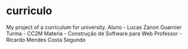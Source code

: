 # curriculo
My project of a curriculum for university.
Aluno - Lucas Zanon Guarnier
Turma - CC2M
Materia - Construção de Software para Web
Professor - Ricardo Mendes Costa Segundo

